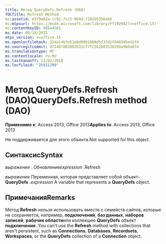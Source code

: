 ```yaml
---
title: Метод QueryDefs.Refresh (DAO)
TOCTitle: Refresh Method
ms:assetid: 4379a02a-cc92-7cc5-969d-7102b5356e88
ms:mtpsurl: https://msdn.microsoft.com/library/Ff192942(v=office.15)
ms:contentKeyID: 48544501
ms.date: 09/18/2015
mtps_version: v=office.15
ms.openlocfilehash: 32da14b7e51e8d9991809d5f37d1f040395e42f4
ms.sourcegitcommit: d7248f803002b31cf7fc561b03530199a9b0a8fd
ms.translationtype: MT
ms.contentlocale: ru-RU
ms.lasthandoff: 11/02/2018
ms.locfileid: "25931290"
---
```

# <a name="querydefsrefresh-method-dao"></a><span data-ttu-id="7cc67-102">Метод QueryDefs.Refresh (DAO)</span><span class="sxs-lookup"><span data-stu-id="7cc67-102">QueryDefs.Refresh method (DAO)</span></span>


<span data-ttu-id="7cc67-103">**Применимо к**: Access 2013, Office 2013</span><span class="sxs-lookup"><span data-stu-id="7cc67-103">**Applies to**: Access 2013, Office 2013</span></span>

<span data-ttu-id="7cc67-104">Не поддерживается для этого объекта.</span><span class="sxs-lookup"><span data-stu-id="7cc67-104">Not supported for this object.</span></span>

## <a name="syntax"></a><span data-ttu-id="7cc67-105">Синтаксис</span><span class="sxs-lookup"><span data-stu-id="7cc67-105">Syntax</span></span>

<span data-ttu-id="7cc67-106">*выражение* . Обновление</span><span class="sxs-lookup"><span data-stu-id="7cc67-106">*expression* .Refresh</span></span>

<span data-ttu-id="7cc67-107">*выражение* Переменная, которая представляет собой объект- **QueryDefs** .</span><span class="sxs-lookup"><span data-stu-id="7cc67-107">*expression* A variable that represents a **QueryDefs** object.</span></span>

## <a name="remarks"></a><span data-ttu-id="7cc67-108">Примечания</span><span class="sxs-lookup"><span data-stu-id="7cc67-108">Remarks</span></span>

<span data-ttu-id="7cc67-109">Метод **Refresh** нельзя использовать вместе с семейств сайтов, которые не сохраняется, например, **подключений**, **баз данных**, **наборов записей**, **рабочие области**или коллекцию **QueryDefs** объект **подключения** .</span><span class="sxs-lookup"><span data-stu-id="7cc67-109">You can't use the **Refresh** method with collections that aren't persistent, such as **Connections**, **Databases**, **Recordsets**, **Workspaces**, or the **QueryDefs** collection of a **Connection** object.</span></span>

